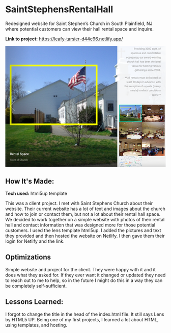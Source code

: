 # SaintStephensRentalHall
Redesigned website for Saint Stephen’s Church in South Plainfield, NJ where potential customers can view their hall rental space and inquire.

**Link to project:** https://leafy-tarsier-d44c96.netlify.app/

![alt tag](https://github.com/1jkeepers3/saintStephens/blob/main/images/SaintStephensRentalHall.png)



## How It's Made:

**Tech used:** html5up template

This was a client project. I met with Saint Stephens Church about their website. Their current website has a lot of text and images about the church and how to join or contact them, but not a lot about their rental hall space. We decided to work together on a simple website with photos of their rental hall and contact information that was designed more for those potential customers. I used the lens template html5up. I added the pictures and text they provided and then hosted the website on Netlify. I then gave them their login for Netlify and the link. 

## Optimizations

Simple website and project for the client. They were happy with it and it does what they asked for. If they ever want it changed or updated they need to reach out to me to help, so in the future I might do this in a way they can be completely self-sufficient. 

## Lessons Learned:

I forgot to change the title in the head of the index.html file. It still says Lens by HTML5 UP. Being one of my first projects, I learned a lot about HTML, using templates, and hosting.